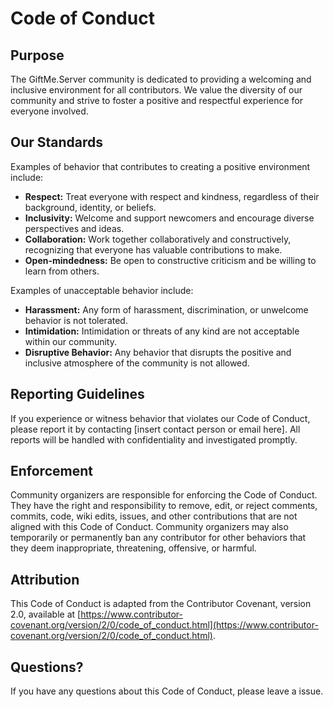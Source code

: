 # Code of Conduct

## Purpose

The GiftMe.Server community is dedicated to providing a welcoming and inclusive environment for all contributors. We value the diversity of our community and strive to foster a positive and respectful experience for everyone involved.

## Our Standards

Examples of behavior that contributes to creating a positive environment include:

- **Respect:** Treat everyone with respect and kindness, regardless of their background, identity, or beliefs.
- **Inclusivity:** Welcome and support newcomers and encourage diverse perspectives and ideas.
- **Collaboration:** Work together collaboratively and constructively, recognizing that everyone has valuable contributions to make.
- **Open-mindedness:** Be open to constructive criticism and be willing to learn from others.

Examples of unacceptable behavior include:

- **Harassment:** Any form of harassment, discrimination, or unwelcome behavior is not tolerated.
- **Intimidation:** Intimidation or threats of any kind are not acceptable within our community.
- **Disruptive Behavior:** Any behavior that disrupts the positive and inclusive atmosphere of the community is not allowed.

## Reporting Guidelines

If you experience or witness behavior that violates our Code of Conduct, please report it by contacting [insert contact person or email here]. All reports will be handled with confidentiality and investigated promptly.

## Enforcement

Community organizers are responsible for enforcing the Code of Conduct. They have the right and responsibility to remove, edit, or reject comments, commits, code, wiki edits, issues, and other contributions that are not aligned with this Code of Conduct. Community organizers may also temporarily or permanently ban any contributor for other behaviors that they deem inappropriate, threatening, offensive, or harmful.

## Attribution

This Code of Conduct is adapted from the Contributor Covenant, version 2.0, available at [https://www.contributor-covenant.org/version/2/0/code_of_conduct.html](https://www.contributor-covenant.org/version/2/0/code_of_conduct.html).

## Questions?

If you have any questions about this Code of Conduct, please leave a issue.
